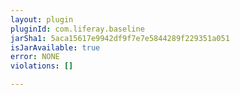 ```yaml
---
layout: plugin
pluginId: com.liferay.baseline
jarSha1: 5aca15617e9942df9f7e7e5844289f229351a051
isJarAvailable: true
error: NONE
violations: []

---
```


